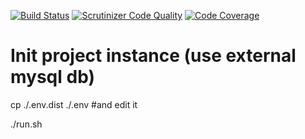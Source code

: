 [![Build Status](https://travis-ci.org/Medzoner/medzoner.com.svg?branch=master)](https://travis-ci.org/medzoner/medzoner.com)
[![Scrutinizer Code Quality](https://scrutinizer-ci.com/g/Medzoner/medzoner.com/badges/quality-score.png?b=master)](https://scrutinizer-ci.com/g/Medzoner/CoinhiveBundle/?branch=master)
[![Code Coverage](https://scrutinizer-ci.com/g/Medzoner/medzoner.com/badges/coverage.png?b=master)](https://scrutinizer-ci.com/g/Medzoner/CoinhiveBundle/?branch=master)
# Init project instance (use external mysql db)

cp ./.env.dist ./.env #and edit it

./run.sh
